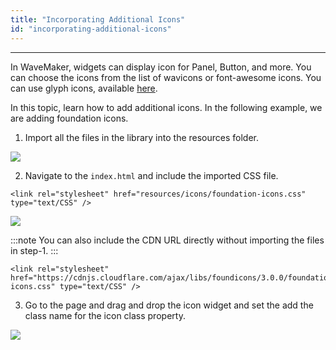 ```yaml
---
title: "Incorporating Additional Icons"
id: "incorporating-additional-icons"
---
```

---
In WaveMaker, widgets can display icon for Panel, Button, and more. You can choose the icons from the list of wavicons or font-awesome icons. You can use glyph icons, available [here](http://getbootstrap.com/components/#glyphicons).

In this topic, learn how to add additional icons. In the following example, we are adding foundation icons.

1. Import all the files in the library into the resources folder. 

[![](/learn/assets/icon_add1.png)](/learn/assets/icon_add1.png)

2. Navigate to the `index.html` and include the imported CSS file.

```
<link rel="stylesheet" href="resources/icons/foundation-icons.css" type="text/CSS" /> 
```
[![](/learn/assets/icon_add2.png)](/learn/assets/icon_add2.png) 

:::note
You can also include the CDN URL directly without importing the files in step-1.
:::

```
<link rel="stylesheet" href="https://cdnjs.cloudflare.com/ajax/libs/foundicons/3.0.0/foundation-icons.css" type="text/CSS" />
```
3. Go to the page and drag and drop the icon widget and set the add the class name for the icon class property. 

[![](/learn/assets/icon_add3.png)](/learn/assets/icon_add3.png)

